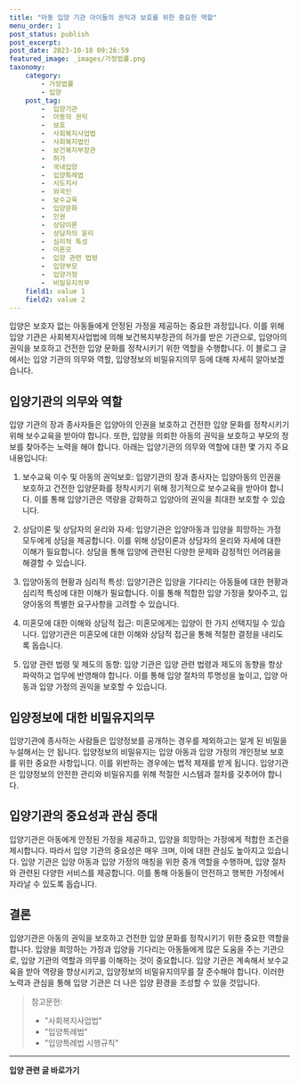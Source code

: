 ```yaml
---
title: "아동 입양 기관 아이들의 권익과 보호를 위한 중요한 역할"
menu_order: 1
post_status: publish
post_excerpt: 
post_date: 2023-10-10 09:26:59
featured_image: _images/가정법률.png
taxonomy:
    category:
        - 가정법률
        - 입양
    post_tag:
        -  입양기관
        -  아동의 권익
        -  보호
        -  사회복지사업법
        -  사회복지법인
        -  보건복지부장관
        -  허가
        -  국내입양
        -  입양특례법
        -  시도지사
        -  외국인
        -  보수교육
        -  입양문화
        -  인권
        -  상담이론
        -  상담자의 윤리
        -  심리적 특성
        -  미혼모
        -  입양 관련 법령
        -  입양부모
        -  입양가정
        -  비밀유지의무
    field1: value 1
    field2: value 2
---
```




입양은 보호자 없는 아동들에게 안정된 가정을 제공하는 중요한 과정입니다. 이를 위해 입양 기관은 사회복지사업법에 의해 보건복지부장관의 허가를 받은 기관으로, 입양아의 권익을 보호하고 건전한 입양 문화를 정착시키기 위한 역할을 수행합니다. 이 블로그 글에서는 입양 기관의 의무와 역할, 입양정보의 비밀유지의무 등에 대해 자세히 알아보겠습니다.

## 입양기관의 의무와 역할

입양 기관의 장과 종사자들은 입양아의 인권을 보호하고 건전한 입양 문화를 정착시키기 위해 보수교육을 받아야 합니다. 또한, 입양을 의뢰한 아동의 권익을 보호하고 부모의 정보를 찾아주는 노력을 해야 합니다. 아래는 입양기관의 의무와 역할에 대한 몇 가지 주요 내용입니다:

1. 보수교육 이수 및 아동의 권익보호: 입양기관의 장과 종사자는 입양아동의 인권을 보호하고 건전한 입양문화를 정착시키기 위해 정기적으로 보수교육을 받아야 합니다. 이를 통해 입양기관은 역량을 강화하고 입양아의 권익을 최대한 보호할 수 있습니다.

2. 상담이론 및 상담자의 윤리와 자세: 입양기관은 입양아동과 입양을 희망하는 가정 모두에게 상담을 제공합니다. 이를 위해 상담이론과 상담자의 윤리와 자세에 대한 이해가 필요합니다. 상담을 통해 입양에 관련된 다양한 문제와 감정적인 어려움을 해결할 수 있습니다.

3. 입양아동의 현황과 심리적 특성: 입양기관은 입양을 기다리는 아동들에 대한 현황과 심리적 특성에 대한 이해가 필요합니다. 이를 통해 적합한 입양 가정을 찾아주고, 입양아동의 특별한 요구사항을 고려할 수 있습니다.

4. 미혼모에 대한 이해와 상담적 접근: 미혼모에게는 입양이 한 가지 선택지일 수 있습니다. 입양기관은 미혼모에 대한 이해와 상담적 접근을 통해 적절한 결정을 내리도록 돕습니다.

5. 입양 관련 법령 및 제도의 동향: 입양 기관은 입양 관련 법령과 제도의 동향을 항상 파악하고 업무에 반영해야 합니다. 이를 통해 입양 절차의 투명성을 높이고, 입양 아동과 입양 가정의 권익을 보호할 수 있습니다.

## 입양정보에 대한 비밀유지의무

입양기관에 종사하는 사람들은 입양정보를 공개하는 경우를 제외하고는 알게 된 비밀을 누설해서는 안 됩니다. 입양정보의 비밀유지는 입양 아동과 입양 가정의 개인정보 보호를 위한 중요한 사항입니다. 이를 위반하는 경우에는 법적 제재를 받게 됩니다. 입양기관은 입양정보의 안전한 관리와 비밀유지를 위해 적절한 시스템과 절차를 갖추어야 합니다.

## 입양기관의 중요성과 관심 증대

입양기관은 아동에게 안정된 가정을 제공하고, 입양을 희망하는 가정에게 적합한 조건을 제시합니다. 따라서 입양 기관의 중요성은 매우 크며, 이에 대한 관심도 높아지고 있습니다. 입양 기관은 입양 아동과 입양 가정의 매칭을 위한 중개 역할을 수행하며, 입양 절차와 관련된 다양한 서비스를 제공합니다. 이를 통해 아동들이 안전하고 행복한 가정에서 자라날 수 있도록 돕습니다.

## 결론

입양기관은 아동의 권익을 보호하고 건전한 입양 문화를 정착시키기 위한 중요한 역할을 합니다. 입양을 희망하는 가정과 입양을 기다리는 아동들에게 많은 도움을 주는 기관으로, 입양 기관의 역할과 의무를 이해하는 것이 중요합니다. 입양 기관은 계속해서 보수교육을 받아 역량을 향상시키고, 입양정보의 비밀유지의무를 잘 준수해야 합니다. 이러한 노력과 관심을 통해 입양 기관은 더 나은 입양 환경을 조성할 수 있을 것입니다.

> 참고문헌:
> - "사회복지사업법"
> - "입양특례법"
> - "입양특례법 시행규칙"













<!-- wp:separator -->
<hr class="wp-block-separator has-alpha-channel-opacity"/>
<!-- /wp:separator -->
<!-- wp:group {"backgroundColor":"base","layout":{"type":"constrained"}} -->
<div class="wp-block-group has-base-background-color has-background"><!-- wp:paragraph {"align":"center","fontSize":"large"} -->
<p class="has-text-align-center has-large-font-size"><strong>입양 관련 글 바로가기</strong></p>
<!-- /wp:paragraph -->


<!-- wp:latest-posts
{"categories":[{"id":1407,"count":19,"description":"","link":"https://uknowlaw.com/category/%ec%9e%85%ec%96%91/","name":"입양","slug":"입양","taxonomy":"category","parent":0,"meta":[],"_links":{"self":[{"href":"https://uknowlaw.com/wp-json/wp/v2/categories/1407"}],"collection":[{"href":"https://uknowlaw.com/wp-json/wp/v2/categories"}],"about":[{"href":"https://uknowlaw.com/wp-json/wp/v2/taxonomies/category"}],"wp:post_type":[{"href":"https://uknowlaw.com/wp-json/wp/v2/posts?categories=1407"}],"curies":[{"name":"wp","href":"https://api.w.org/{rel}","templated":true}]}}],"postsToShow":100,"excerptLength":28,"postLayout":"grid","columns":2,"featuredImageAlign":"left","featuredImageSizeSlug":"large","fontSize":"medium"} /--></div>
<!-- /wp:group -->